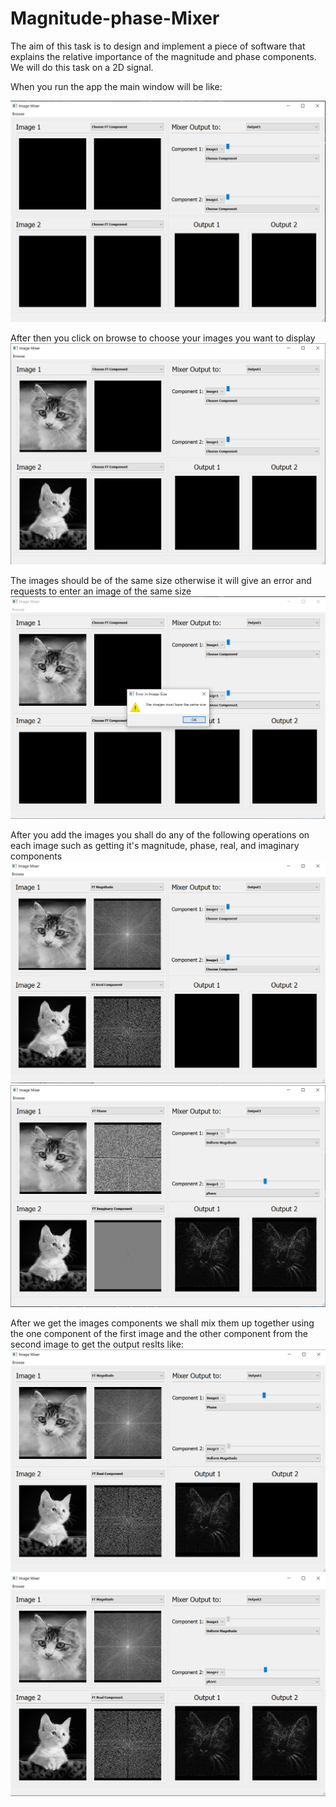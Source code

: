 # Magnitude-phase-Mixer
The aim of this task is to design and implement a piece of software that explains the relative importance of the magnitude and phase components. We will do this task on a 2D signal.


When you run the app the main window will be like:

![img](./results/main.PNG)

After then  you click on browse to choose your images you want to display
![img](./results/Add.PNG)

 The images should be of the same size otherwise it will give an error and requests to enter an image of the same size
![img](./results/error.PNG)

After you add the images you shall do any of the following operations on each image such as getting it's magnitude, phase, real, and imaginary components
![img](./results/get.PNG)
![img](./results/get2.PNG)

After we get the images components we shall mix them up together using the one component of the first image and the other component from the second image to get the output reslts like:
![img](./results/mix1.PNG)
![img](./results/mix2.PNG)


